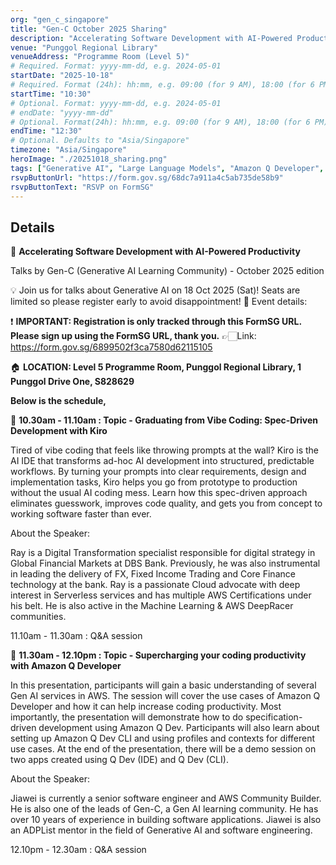```yaml
---
org: "gen_c_singapore"
title: "Gen-C October 2025 Sharing"
description: "Accelerating Software Development with AI-Powered Productivity"
venue: "Punggol Regional Library"
venueAddress: "Programme Room (Level 5)"
# Required. Format: yyyy-mm-dd, e.g. 2024-05-01
startDate: "2025-10-18"
# Required. Format (24h): hh:mm, e.g. 09:00 (for 9 AM), 18:00 (for 6 PM) 
startTime: "10:30"
# Optional. Format: yyyy-mm-dd, e.g. 2024-05-01
# endDate: "yyyy-mm-dd"
# Optional. Format(24h): hh:mm, e.g. 09:00 (for 9 AM), 18:00 (for 6 PM) 
endTime: "12:30"
# Optional. Defaults to "Asia/Singapore"
timezone: "Asia/Singapore"
heroImage: "./20251018_sharing.png"
tags: ["Generative AI", "Large Language Models", "Amazon Q Developer", "Kiro", "Agentic AI", "AWS", "NLB"]
rsvpButtonUrl: "https://form.gov.sg/68dc7a911a4c5ab735de58b9"
rsvpButtonText: "RSVP on FormSG"
---
```


## Details

🔗 **Accelerating Software Development with AI-Powered Productivity**

Talks by Gen-C (Generative AI Learning Community) - October 2025 edition

💡 Join us for talks about Generative AI on 18 Oct 2025 (Sat)! Seats are limited so please register early to avoid disappointment! 🙂
Event details: 

❗ **IMPORTANT: Registration is only tracked through this FormSG URL. Please sign up using the FormSG URL, thank you.**
👉🏻Link: https://form.gov.sg/6899502f3ca7580d62115105

🏠 **LOCATION: Level 5 Programme Room, Punggol Regional Library, 1 Punggol Drive One, S828629**

**Below is the schedule,**

🧱 **10.30am - 11.10am : Topic - Graduating from Vibe Coding: Spec‑Driven Development with Kiro**

Tired of vibe coding that feels like throwing prompts at the wall? Kiro is the AI IDE that transforms ad-hoc AI development into structured, predictable workflows. By turning your prompts into clear requirements, design and implementation tasks, Kiro helps you go from prototype to production without the usual AI coding mess. Learn how this spec-driven approach eliminates guesswork, improves code quality, and gets you from concept to working software faster than ever.

About the Speaker: 

Ray is a Digital Transformation specialist responsible for digital strategy in Global Financial Markets at DBS Bank. Previously, he was also instrumental in leading the delivery of FX, Fixed Income Trading and Core Finance technology at the bank. Ray is a passionate Cloud advocate with deep interest in Serverless services and has multiple AWS Certifications under his belt. He is also active in the Machine Learning & AWS DeepRacer communities.

11.10am - 11.30am : Q&A session

🤖 **11.30am - 12.10pm : Topic - Supercharging your coding productivity with Amazon Q Developer**

In this presentation, participants will gain a basic understanding of several Gen AI services in AWS. The session will cover the use cases of Amazon Q Developer and how it can help increase coding productivity. Most importantly, the presentation will demonstrate how to do specification-driven development using Amazon Q Dev. Participants will also learn about setting up Amazon Q Dev CLI and using profiles and contexts for different use cases. At the end of the presentation, there will be a demo session on two apps created using Q Dev (IDE) and Q Dev (CLI).

About the Speaker:

Jiawei is currently a senior software engineer and AWS Community Builder. He is also one of the leads of Gen-C, a Gen AI learning community. He has over 10 years of experience in building software applications. Jiawei is also an ADPList mentor in the field of Generative AI and software engineering.

12.10pm - 12.30am : Q&A session
